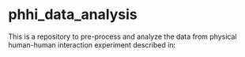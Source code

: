 # phhi_data_analysis
This is a repository to pre-process and analyze the data from physical human-human interaction experiment described in: 
